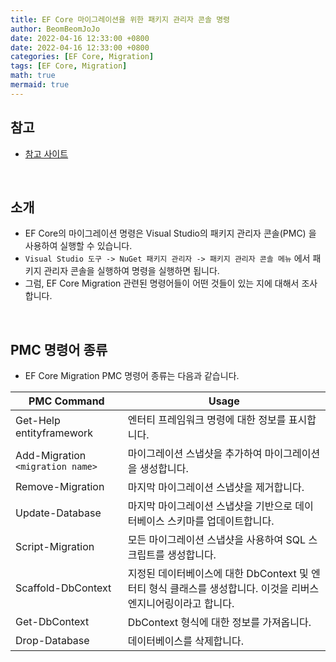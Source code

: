 ```yaml
---
title: EF Core 마이그레이션을 위한 패키지 관리자 콘솔 명령
author: BeomBeomJoJo
date: 2022-04-16 12:33:00 +0800
date: 2022-04-16 12:33:00 +0800
categories: [EF Core, Migration]
tags: [EF Core, Migration]
math: true
mermaid: true
---
```


## **참고**
* [참고 사이트](https://docs.microsoft.com/ko-kr/ef/core/managing-schemas/migrations/?tabs=dotnet-core-cli)

<br/>

## **소개**
* EF Core의 마이그레이션 명령은 Visual Studio의 패키지 관리자 콘솔(PMC) 을 사용하여 실행할 수 있습니다.
* `Visual Studio 도구 -> NuGet 패키지 관리자 -> 패키지 관리자 콘솔 메뉴` 에서 패키지 관리자 콘솔을 실행하여 명령을 실행하면 됩니다.
* 그럼, EF Core Migration 관련된 명령어들이 어떤 것들이 있는 지에 대해서 조사 합니다.

<br/>

## **PMC 명령어 종류**
* EF Core Migration PMC 명령어 종류는 다음과 같습니다.

|PMC Command|Usage|
|-----------|-----|
|Get-Help entityframework|엔터티 프레임워크 명령에 대한 정보를 표시합니다.|
|Add-Migration `<migration name>` |마이그레이션 스냅샷을 추가하여 마이그레이션을 생성합니다.|
|Remove-Migration|마지막 마이그레이션 스냅샷을 제거합니다.|
|Update-Database|마지막 마이그레이션 스냅샷을 기반으로 데이터베이스 스키마를 업데이트합니다.|
|Script-Migration|모든 마이그레이션 스냅샷을 사용하여 SQL 스크립트를 생성합니다.|
|Scaffold-DbContext|지정된 데이터베이스에 대한 DbContext 및 엔터티 형식 클래스를 생성합니다. 이것을 리버스 엔지니어링이라고 합니다.|
|Get-DbContext|DbContext 형식에 대한 정보를 가져옵니다.|
|Drop-Database|데이터베이스를 삭제합니다.|

<br/>
